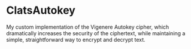 # ClatsAutokey
My custom implementation of the Vigenere Autokey cipher, which dramatically increases the security of the ciphertext, while maintaining a simple, straightforward way to encrypt and decrypt text.
